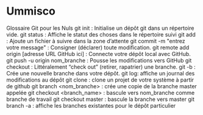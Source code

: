# Ummisco
Glossaire Git pour les Nuls
git init : Initialise un dépôt git dans un répertoire vide.
git status : Affiche le statut des choses dans le répertoire suivi
git add <NOM DU FICHIER A SUIVRE> : Ajoute un fichier à suivre dans la zone d’attente
git commit -m "entrez votre message" : Consigner (déclarer) toute modification.
git remote add origin [adresse URL GitHub ici] : Connecte votre dépôt local avec GitHub.
git push -u origin nom_branche : Pousse les modifications vers GitHub
git checkout : Littéralement “check out” (retirer, rapatrier) une branche.
git -b <NomBranche> : Crée une nouvelle branche dans votre dépôt.
git log: affiche un journal des modifications au dépôt
git clone <URL PROVENANT DE GITHUB> : clone un projet de votre système à partir de github
git branch <nom_branche> : crée une copie de la branche master appelée
git checkout <branch_name> : bascule vers nom_branche comme branche de travail
git checkout master : bascule la branche vers master
git branch -a : affiche les branches existantes pour le dépôt particulier
